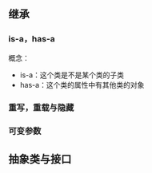 ## 继承

### is-a，has-a

概念：

- is-a：这个类是不是某个类的子类
- has-a：这个类的属性中有其他类的对象

### 重写，重载与隐藏

### 可变参数

## 抽象类与接口

